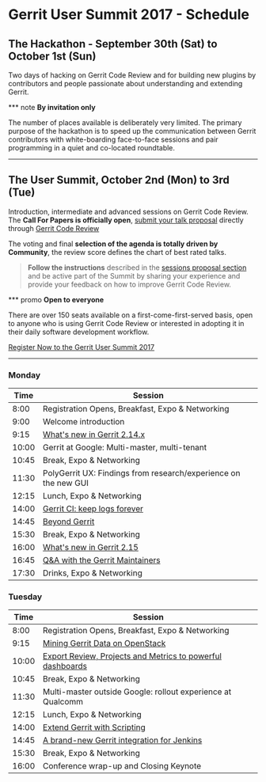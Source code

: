 # Gerrit User Summit 2017 - Schedule

## The Hackathon - September 30th (Sat) to October 1st (Sun)

Two days of hacking on Gerrit Code Review and for building new plugins
by contributors and people passionate about understanding and extending
Gerrit.

*** note
__By invitation only__

The number of places available is deliberately very limited.
The primary purpose of the hackathon is to speed up the communication
between Gerrit contributors with white-boarding face-to-face sessions
and pair programming in a quiet and co-located
roundtable.
***

## The User Summit, October 2nd (Mon) to 3rd (Tue)

Introduction, intermediate and advanced sessions on Gerrit Code Review.
The **Call For Papers is officially open**, [submit your talk proposal](cfp.md)
directly through [Gerrit Code Review](https://gerrit-review.googlesource.com/#/admin/projects/summit/2017)

The voting and final **selection of the agenda is totally driven by Community**,
the review score defines the chart of best rated talks.

> **Follow the instructions** described in the [sessions proposal section](cfp.md)
> and be active part of the Summit by sharing your experience and provide
> your feedback on how to improve Gerrit Code Review.

*** promo
__Open to everyone__

There are over 150 seats available on a first-come-first-served basis,
open to anyone who is using Gerrit Code Review or interested in adopting
it in their daily software development workflow.

[Register Now to the Gerrit User Summit 2017](https://www.eventbrite.co.uk/e/gerrit-user-summit-2017-tickets-34486175078)
***

### Monday

| Time  | Session                                                         |
|-------|-----------------------------------------------------------------|
|  8:00 | Registration Opens, Breakfast, Expo & Networking                |
|  9:00 | Welcome introduction                                            |
|  9:15 | [What's new in Gerrit 2.14.x](sessions/new-in-2.14.md)          |
| 10:00 | Gerrit at Google: Multi-master, multi-tenant                    |
| 10:45 | Break, Expo & Networking                                        |
| 11:30 | PolyGerrit UX: Findings from research/experience on the new GUI |
| 12:15 | Lunch, Expo & Networking                                        |
| 14:00 | [Gerrit CI: keep logs forever](sessions/gerrit-ci-forever.md)   |
| 14:45 | [Beyond Gerrit](sessions/beyond-gerrit.md)                      |
| 15:30 | Break, Expo & Networking                                        |
| 16:00 | [What's new in Gerrit 2.15](sessions/new-in-2.15.md)            |
| 16:45 | [Q&A with the Gerrit Maintainers](sessions/maintainers-qa.md)   |
| 17:30 | Drinks, Expo & Networking                                       |

### Tuesday

| Time  | Session                                                                                             |
|-------|-----------------------------------------------------------------------------------------------------|
|  8:00 | Registration Opens, Breakfast, Expo & Networking                                                    |
|  9:15 | [Mining Gerrit Data on OpenStack](sessions/mining_gerrit.md)                                        |
| 10:00 | [Export Review, Projects and Metrics to powerful dashboards](sessions/gerrit-graphs-dashboards.md)  |
| 10:45 | Break, Expo & Networking                                                                            |
| 11:30 | Multi-master outside Google: rollout experience at Qualcomm                                         |
| 12:15 | Lunch, Expo & Networking                                                                            |
| 14:00 | [Extend Gerrit with Scripting](sessions/gerrit-scripting-plugins.md)                                |
| 14:45 | [A brand-new Gerrit integration for Jenkins](sessions/jenkins-gerrit-plugin.md)                     |
| 15:30 | Break, Expo & Networking                                                                            |
| 16:00 | Conference wrap-up and Closing Keynote                                                              |

